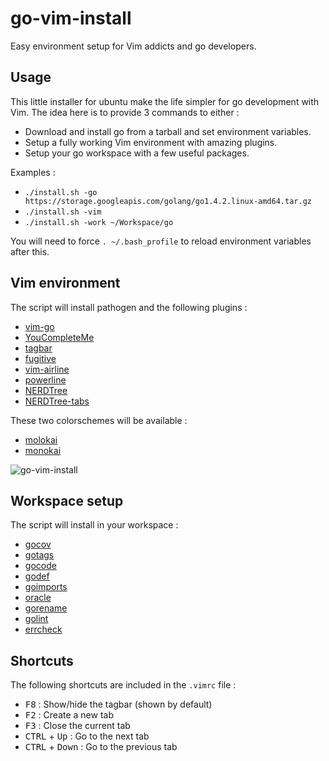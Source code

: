 # go-vim-install
Easy environment setup for Vim addicts and go developers.

## Usage

This little installer for ubuntu make the life simpler for go development with Vim.
The idea here is to provide 3 commands to either :
- Download and install go from a tarball and set environment variables.
- Setup a fully working Vim environment with amazing plugins.
- Setup your go workspace with a few useful packages.

Examples :

- `./install.sh -go https://storage.googleapis.com/golang/go1.4.2.linux-amd64.tar.gz`
- `./install.sh -vim`
- `./install.sh -work ~/Workspace/go`

You will need to force `. ~/.bash_profile` to reload environment variables after this.

## Vim environment

The script will install pathogen and the following plugins :

- [vim-go](https://github.com/fatih/vim-go)
- [YouCompleteMe](https://github.com/Valloric/YouCompleteMe)
- [tagbar](https://github.com/majutsushi/tagbar)
- [fugitive](https://github.com/tpope/vim-fugitive)
- [vim-airline](https://github.com/bling/vim-airline)
- [powerline](https://github.com/powerline/powerline)
- [NERDTree](https://github.com/scrooloose/nerdtree)
- [NERDTree-tabs](https://github.com/jistr/vim-nerdtree-tabs)

These two colorschemes will be available :

- [molokai](https://github.com/fatih/molokai)
- [monokai](https://github.com/sickill/vim-monokai)

![go-vim-install](https://raw.githubusercontent.com/xlucas/go-vim-install/master/screenshot.png)

## Workspace setup

The script will install in your workspace :
- [gocov](https://github.com/axw/gocov)
- [gotags](https://github.com/jstemmer/gotags)
- [gocode](https://github.com/nsf/gocode)
- [godef](https://github.com/rogpeppe/godef)
- [goimports](https://golang.org/x/tools/cmd/goimports)
- [oracle](https://golang.org/x/tools/cmd/oracle)
- [gorename](https://golang.org/x/tools/cmd/gorename)
- [golint](https://github.com/golang/lint)
- [errcheck](https://github.com/kisielk/errcheck)

## Shortcuts

The following shortcuts are included in the `.vimrc` file :

- <kbd>F8</kbd> : Show/hide the tagbar (shown by default)
- <kbd>F2</kbd> : Create a new tab
- <kbd>F3</kbd> : Close the current tab
- <kbd>CTRL</kbd> + <kbd>Up</kbd> : Go to the next tab
- <kbd>CTRL</kbd> + <kbd>Down</kbd> : Go to the previous tab

